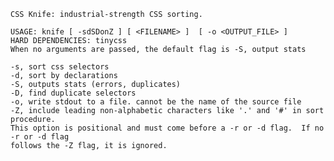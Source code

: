     CSS Knife: industrial-strength CSS sorting.

    USAGE: knife [ -sdSDonZ ] [ <FILENAME> ]  [ -o <OUTPUT_FILE> ] 
    HARD DEPENDENCIES: tinycss
    When no arguments are passed, the default flag is -S, output stats

    -s, sort css selectors
    -d, sort by declarations
    -S, outputs stats (errors, duplicates)
    -D, find duplicate selectors
    -o, write stdout to a file. cannot be the name of the source file
    -Z, include leading non-alphabetic characters like '.' and '#' in sort procedure.  
    This option is positional and must come before a -r or -d flag.  If no -r or -d flag
    follows the -Z flag, it is ignored.
